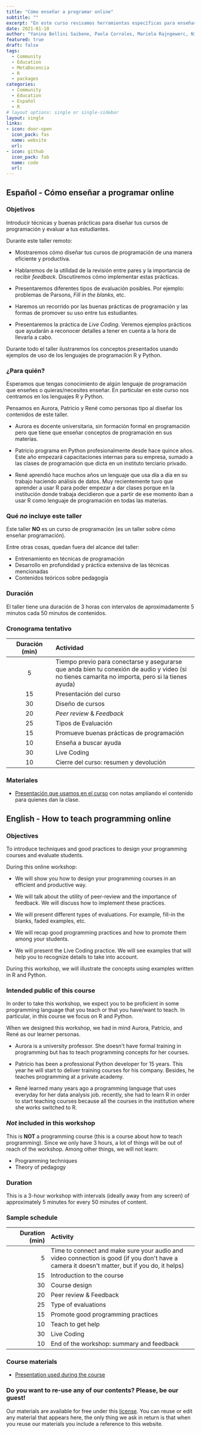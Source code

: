 ```yaml
---
title: "Cómo enseñar a programar online"
subtitle: ""
excerpt: "En este curso revisamos herramientas específicas para enseñar programación"
date: 2021-01-10
author: "Yanina Bellini Saibene, Paola Corrales, Mariela Rajngewerc, Nicolás Palopoli, Violeta Roizman para MetaDocencia"
featured: true
draft: false
tags:
  - Community
  - Education
  - MetaDocencia
  - R
  - packages
categories:
  - Community
  - Education
  - Español
  - R
# layout options: single or single-sidebar
layout: single
links:
- icon: door-open
  icon_pack: fas
  name: website
  url: 
- icon: github
  icon_pack: fab
  name: code
  url: 
---
```


## Español - Cómo enseñar a programar online

### Objetivos

Introducir técnicas y buenas prácticas para diseñar tus cursos de programación y evaluar a tus estudiantes.

Durante este taller remoto:

* Mostraremos cómo diseñar tus cursos de programación de una manera eficiente y productiva.

* Hablaremos de la utilidad de la revisión entre pares y la importancia de recibir *feedback*. Discutiremos cómo implementar estas prácticas.

* Presentaremos diferentes tipos de evaluación posibles. Por ejemplo: problemas de Parsons, *Fill in  the blanks*, etc.   

* Haremos un recorrido por las buenas prácticas de programación y las formas de promover su uso entre tus estudiantes.

* Presentaremos la práctica de *Live Coding*. Veremos ejemplos prácticos que ayudarán a reconocer detalles a tener en cuenta a la hora de llevarla a cabo. 

Durante todo el taller ilustraremos los conceptos presentados usando ejemplos de uso de los lenguajes de programación R y Python.

### ¿Para quién?

Esperamos que tengas conocimiento de algún lenguaje de programación que enseñes o quieras/necesites enseñar. En particular en este curso nos centramos en los lenguajes R y Python.

Pensamos en Aurora, Patricio y René como personas tipo al diseñar los contenidos de este taller.

* Aurora es docente universitaria, sin formación formal en programación pero que tiene que enseñar conceptos de programación en sus materias. 

* Patricio programa en Python profesionalmente desde hace quince años. Este año empezará capacitaciones internas para su empresa, sumado a las clases de programación que dicta en un instituto terciario privado. 

* René aprendió hace muchos años un lenguaje que usa día a día en su trabajo haciendo análisis de datos. Muy recientemente tuvo que aprender a usar R para poder empezar a dar clases porque en la institución donde trabaja decidieron que a partir de ese momento iban a usar R como lenguaje de programación en todas las materias. 

### Qué _no_ incluye este taller

Este taller **NO** es un curso de programación (es un taller sobre cómo enseñar programación).

Entre otras cosas, quedan fuera del alcance del taller:
  
* Entrenamiento en técnicas de programación 
* Desarrollo en profundidad y práctica extensiva de las técnicas mencionadas
* Contenidos teóricos sobre pedagogía 

### Duración

El taller tiene una duración de 3 horas con intervalos de aproximadamente 5 minutos cada 50 minutos de contenidos.

### Cronograma tentativo  


|  Duración (min)  |  Actividad  |
| :------:|:----------- |
| 5 <img width="200"/> | Tiempo previo para conectarse y asegurarse que anda bien tu conexión de audio y video (si no tienes camarita no importa, pero si la tienes ayuda) |
| 15 | Presentación del curso |
| 30 | Diseño de cursos | 
| 20 | *Peer review* & *Feedback* | 
| 25 | Tipos de Evaluación |
| 15 | Promueve buenas prácticas de programación |
| 10 | Enseña a buscar ayuda |
| 30 | Live Coding |
| 10 | Cierre del curso: resumen y devolución |

### Materiales

* [Presentación que usamos en el curso](https://docs.google.com/presentation/d/13-QOiaspxczBEbXuPrAn7mJUNXljmU9HJtxwdzeYYNY/edit?usp=sharing) con notas ampliando el contenido para quienes dan la clase.


## English - How to teach programming online

### Objectives 

To introduce techniques and good practices to design your programming courses and evaluate students. 

During this online workshop:

* We will show you how to design your programming courses in an efficient and productive way.

* We will talk about the utility of peer-review and the importance of feedback. We will discuss how to implement these practices.

* We will present different types of evaluations. For example, fill-in the blanks, faded examples, etc.

* We will recap good programming practices and how to promote them among your students.

* We will present the Live Coding practice. We will see examples that will help you to recognize details to take into account.

During this workshop, we will illustrate the concepts using examples written in R and Python.


### Intended public of this course

In order to take this workshop, we expect you to be proficient in some programming language that you teach or that you have/want to teach. In particular, in this course we focus on R and Python.

When we designed this workshop, we had in mind Aurora, Patricio, and René as our learner personas. 

* Aurora is a university professor. She doesn't have formal training in programming but has to teach programming concepts for her courses. 

* Patricio has been a professional Python developer for 15 years. This year he will start to deliver training courses for his company. Besides, he teaches programming at a private academy. 

* René learned many years ago a programming language that uses everyday for her data analysis job. recently, she had to learn R in order to start teaching courses because all the courses in the institution where she works switched to R. 


### _Not_ included in this workshop

This is **NOT** a programming course (this is a course about how to teach programming). Since we only have 3 hours, a lot of things will be out of reach of the workshop. Among other things, we will not learn:

* Programming techniques 
* Theory of pedagogy

### Duration

This is a 3-hour workshop with intervals (ideally away from any screen) of approximately 5 minutes for every 50 minutes of content.

### Sample schedule 


|  Duration (min) |  Activity  |
| ---:  | :----------- |
 | 5  <img width="150"/>|  Time to connect and make sure your audio and video connection is good (if you don't have a camera it doesn't matter, but if you do, it helps)|
 | 15 |  Introduction to the course |
  | 30 |  Course design |
  | 20 |  Peer review & Feedback |
  | 25 |  Type of evaluations |
  | 15 |  Promote good programming practices |
  | 10 |  Teach to get help |
  | 30 |  Live Coding |
 |  10 | End of the workshop: summary and feedback |


### Course materials

* [Presentation used during the course](https://docs.google.com/presentation/d/13-QOiaspxczBEbXuPrAn7mJUNXljmU9HJtxwdzeYYNY/edit?usp=sharing)


### Do you want to re-use any of our contents? Please, be our guest!

Our materials are available for free under this [license](https://creativecommons.org/licenses/by/4.0/deed.es). You can reuse or edit any material that appears here, the only thing we ask in return is that when you reuse our materials you include a reference to this website.